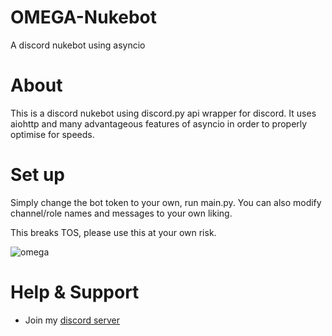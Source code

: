 # OMEGA-Nukebot
A discord nukebot using asyncio

# About

This is a discord nukebot using discord.py api wrapper for discord. It uses aiohttp and many advantageous features of asyncio in order to properly optimise for speeds.

# Set up

Simply change the bot token to your own, run main.py. You can also modify channel/role names and messages to your own liking.

This breaks TOS, please use this at your own risk.

![omega](https://user-images.githubusercontent.com/72198971/184458606-13bf860f-9353-4efb-9dac-66f52acd0664.gif)


# Help & Support

- Join my [discord server](https://discord.gg/qCJwVERPRV)

